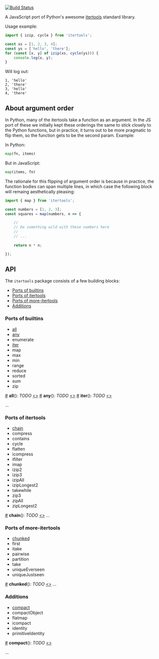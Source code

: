 [![Build Status](https://travis-ci.org/nvie/itertools.js.svg?branch=master)](https://travis-ci.org/nvie/itertools.js)

A JavaScript port of Python's awesome
[itertools](https://docs.python.org/library/itertools.html) standard library.

Usage example:

```javascript
import { izip, cycle } from 'itertools';

const xs = [1, 2, 3, 4];
const ys = ['hello', 'there'];
for (const [x, y] of izip(xs, cycle(ys))) {
    console.log(x, y);
}
```

Will log out:

    1, 'hello'
    2, 'there'
    3, 'hello'
    4, 'there'


## About argument order

In Python, many of the itertools take a function as an argument.  In the JS
port of these we initially kept these orderings the same to stick closely to
the Python functions, but in practice, it turns out to be more pragmatic to
flip them, so the function gets to be the second param.  Example:

In Python:

```python
map(fn, items)
```

But in JavaScript:

```python
map(items, fn)
```

The rationale for this flipping of argument order is because in practice, the
function bodies can span multiple lines, in which case the following block will
remaing aesthetically pleasing:

```javascript
import { map } from 'itertools';

const numbers = [1, 2, 3];
const squares = map(numbers, n => {

    //
    // Do something wild with these numbers here
    //
    // ...
     
    return n * n;

});
```

## API

The `itertools` package consists of a few building blocks:

* [Ports of builtins](#ports-of-builtins)
* [Ports of itertools](#ports-of-itertools)
* [Ports of more-itertools](#ports-of-more-itertools)
* [Additions](#additions)


### Ports of builtins

* [all](#all)
* [any](#any)
* enumerate
* [iter](#iter)
* map
* max
* min
* range
* reduce
* sorted
* sum
* zip

<a name="all" href="#all">#</a> <b>all</b>(): <i>TODO</i> [&lt;&gt;](https://github.com/nvie/itertools.js/blob/master/src/builtins.js "Source")
<a name="any" href="#any">#</a> <b>any</b>(): <i>TODO</i> [&lt;&gt;](https://github.com/nvie/itertools.js/blob/master/src/builtins.js "Source")
<a name="iter" href="#iter">#</a> <b>iter</b>(): <i>TODO</i> [&lt;&gt;](https://github.com/nvie/itertools.js/blob/master/src/builtins.js "Source")

...


### Ports of itertools

* [chain](#chain)
* compress
* contains
* cycle
* flatten
* icompress
* ifilter
* imap
* izip2
* izip3
* izipAll
* izipLongest2
* takewhile
* zip3
* zipAll
* zipLongest2

<a name="chain" href="#chain">#</a> <b>chain</b>(): <i>TODO</i> [&lt;&gt;](https://github.com/nvie/itertools.js/blob/master/src/itertools.js "Source")
...


### Ports of more-itertools

* [chunked](#chunked)
* first
* itake
* pairwise
* partition
* take
* uniqueEverseen
* uniqueJustseen

<a name="chunked" href="#chunked">#</a> <b>chunked</b>(): <i>TODO</i> [&lt;&gt;](https://github.com/nvie/itertools.js/blob/master/src/more-itertools.js "Source")
...


### Additions

* [compact](#compact)
* compactObject
* flatmap
* icompact
* identity
* primitiveIdentity

<a name="compact" href="#compact">#</a> <b>compact</b>(): <i>TODO</i> [&lt;&gt;](https://github.com/nvie/itertools.js/blob/master/src/custom.js "Source")

...
